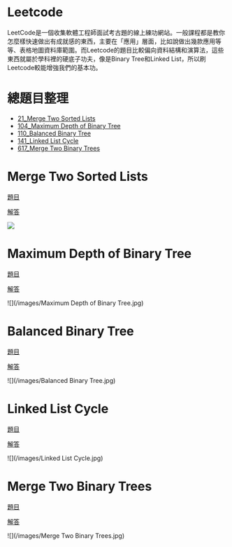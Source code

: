 # Leetcode

LeetCode是一個收集軟體工程師面試考古題的線上練功網站。一般課程都是教你怎麼樣快速做出有成就感的東西，主要在「應用」層面，比如說做出幾款應用等等、表格地圖資料庫範圍。而Leetcode的題目比較偏向資料結構和演算法，這些東西就屬於學科裡的硬底子功夫，像是Binary Tree和Linked List，所以刷Leetcode較能增強我們的基本功。

# 總題目整理
- [21_Merge Two Sorted Lists](#Merge-Two-Sorted-Lists)
- [104_Maximum Depth of Binary Tree](#Maximum-Depth-of-Binary-Tree)
- [110_Balanced Binary Tree](#Balanced-Binary-Tree)
- [141_Linked List Cycle](#Linked-List-Cycle)
- [617_Merge Two Binary Trees](#Merge-Two-Binary-Trees)

# Merge Two Sorted Lists

[題目](https://leetcode.com/problems/merge-two-sorted-lists/)

[解答](21_Merge-Two-Sorted-Lists_06170131.py)

![](https://github.com/yulin871030/my-learning-note/blob/master/images/Merge%20Two%20Sorted%20Lists.jpg)

# Maximum Depth of Binary Tree 

[題目](https://leetcode.com/problems/maximum-depth-of-binary-tree/)

[解答](104_Maximum-Depth-of-Binary-Tree_06170131.py)

![](/images/Maximum Depth of Binary Tree.jpg)

# Balanced Binary Tree

[題目](https://leetcode.com/problems/balanced-binary-tree/)

[解答](110_Balanced-Binary-Tree_06170131.py)

![](/images/Balanced Binary Tree.jpg)

# Linked List Cycle

[題目](https://leetcode.com/problems/linked-list-cycle/)

[解答](141_Linked-List-Cycle_06170131.py )

![](/images/Linked List Cycle.jpg)

# Merge Two Binary Trees

[題目](https://leetcode.com/problems/merge-two-binary-trees/)

[解答](110_Balanced-Binary-Tree_06170131.py)

![](/images/Merge Two Binary Trees.jpg)
